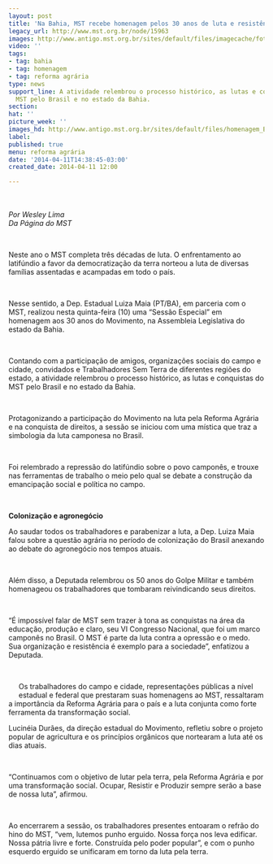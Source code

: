 ```yaml
---
layout: post
title: 'Na Bahia, MST recebe homenagem pelos 30 anos de luta e resistência '
legacy_url: http://www.mst.org.br/node/15963
images: http://www.antigo.mst.org.br/sites/default/files/imagecache/foto_destaque/homenagem_BA!.png
video: ''
tags:
- tag: bahia
- tag: homenagem
- tag: reforma agrária
type: news
support_line: A atividade relembrou o processo histórico, as lutas e conquistas do
  MST pelo Brasil e no estado da Bahia.
section: 
hat: ''
picture_week: ''
images_hd: http://www.antigo.mst.org.br/sites/default/files/homenagem_BA!.png
label: 
published: true
menu: reforma agrária
date: '2014-04-11T14:38:45-03:00'
created_date: 2014-04-11 12:00

---
```

<p><img style="margin: 10px;" src="http://www.antigo.mst.org.br/sites/default/files/homenagem_BA.png" alt=""></p><p><em>Por Wesley Lima<br>Da Página do MST</em></p><p>&nbsp;</p><p>Neste ano o MST completa três décadas de luta. O enfrentamento ao latifúndio a favor da democratização da terra norteou a luta de diversas famílias assentadas e acampadas em todo o país.</p><p>&nbsp;</p><p>Nesse sentido, a Dep. Estadual Luiza Maia (PT/BA), em parceria com o MST, realizou nesta quinta-feira (10) uma “Sessão Especial” em homenagem aos 30 anos do Movimento, na Assembleia Legislativa do estado da Bahia.</p><p>&nbsp;</p><p>Contando com a participação de amigos, organizações sociais do campo e cidade, convidados e Trabalhadores Sem Terra de diferentes regiões do estado, a atividade relembrou o processo histórico, as lutas e conquistas do MST pelo Brasil e no estado da Bahia.<img style="margin: 10px; float: right;" src="http://www.antigo.mst.org.br/sites/default/files/homenagem_BA_II.png" alt=""></p><p>&nbsp;</p><p>Protagonizando a participação do Movimento na luta pela Reforma Agrária e na conquista de direitos, a sessão se iniciou com uma mística que traz a simbologia da luta camponesa no Brasil.&nbsp;</p><p>&nbsp;</p><p>Foi relembrado a repressão do latifúndio sobre o povo camponês, e trouxe nas ferramentas de trabalho o meio pelo qual se debate a construção da emancipação social e política no campo.</p><p>&nbsp;</p><p><strong>Colonização e agronegócio</strong></p><p>Ao saudar todos os trabalhadores e parabenizar a luta, a Dep. Luiza Maia falou sobre a questão agrária no período de colonização do Brasil anexando ao debate do agronegócio nos tempos atuais.&nbsp;</p><p>&nbsp;</p><p>Além disso, a Deputada relembrou os 50 anos do Golpe Militar e também homenageou os trabalhadores que tombaram reivindicando seus direitos.</p><p>&nbsp;</p><p>“É impossível falar de MST sem trazer à tona as conquistas na área da educação, produção e claro, seu VI Congresso Nacional, que foi um marco camponês no Brasil. O MST é parte da luta contra a opressão e o medo. Sua organização e resistência é exemplo para a sociedade”, enfatizou a Deputada.</p><p>&nbsp;</p><p><img style="margin: 10px; float: left;" src="http://www.antigo.mst.org.br/sites/default/files/homenagem_BA_III.png" alt=""></p><p>Os trabalhadores do campo e cidade, representações públicas a nível estadual e federal que prestaram suas homenagens ao MST, ressaltaram a importância da Reforma Agrária para o país e a luta conjunta como forte ferramenta da transformação social.</p><p>Lucinéia Durães, da direção estadual do Movimento, refletiu sobre o projeto popular de agricultura e os princípios orgânicos que nortearam a luta até os dias atuais.&nbsp;</p><p>&nbsp;</p><p>“Continuamos com o objetivo de lutar pela terra, pela Reforma Agrária e por uma transformação social. Ocupar, Resistir e Produzir sempre serão a base de nossa luta”, afirmou.&nbsp;</p><p>&nbsp;</p><p>Ao encerrarem a sessão, os trabalhadores presentes entoaram o refrão do hino do MST, “vem, lutemos punho erguido. Nossa força nos leva edificar. Nossa pátria livre e forte. Construída pelo poder popular”, e com o punho esquerdo erguido se unificaram em torno da luta pela terra.</p><p><img style="margin: 10px;" src="http://www.antigo.mst.org.br/sites/default/files/homenagem_BA_IV.png" alt=""></p><div>&nbsp;</div><div>&nbsp;</div>
